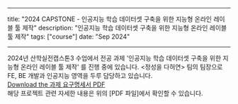 

---
title: "2024 CAPSTONE - 인공지능 학습 데이터셋 구축을 위한 지능형 온라인 레이블 툴 제작"
description: "인공지능 학습 데이터셋 구축을 위한 지능형 온라인 레이블 툴 제작"
tags: ["course"]
date: "Sep 2024"

---

<span class="justified-text"> 2024년 산학실전캡스톤3 수업에서 전공 과제 '인공지능 학습 데이터셋 구축을 위한 지능형 온라인 레이블 툴 제작' 를 진행 중에 있습니다. <정성을 다허연> 팀의 팀장으로 FE, BE 개발과 인공지능 영역을 두루 담당하고 있습니다. 
<br>
<a href="/files/capstone.pdf" target="_blank">Download the 과제 요구명세서 PDF</a> <br>
해당 프로젝트 관련 자세한 내용은 위의 [PDF 파일]에서 확인할 수 있습니다.
</span>